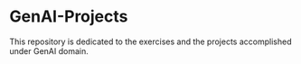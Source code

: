# GenAI-Projects
This repository is dedicated to the exercises and the projects accomplished under GenAI domain.
